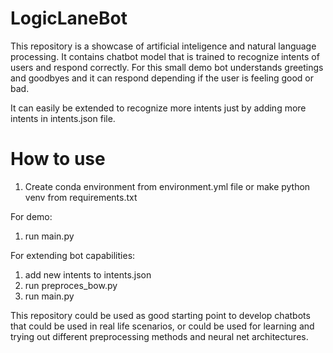 # LogicLaneBot

This repository is a showcase of artificial inteligence and natural language processing.
It contains chatbot model that is trained to recognize intents of users and respond correctly.
For this small demo bot understands greetings and goodbyes and it can respond depending if the user is feeling good or bad.

It can easily be extended to recognize more intents just by adding more intents in intents.json file.


# How to use

1. Create conda environment from environment.yml file or make python venv from requirements.txt

For demo:
1. run main.py

For extending bot capabilities:
1. add new intents to intents.json
2. run preproces_bow.py
3. run main.py


This repository could be used as good starting point to develop chatbots that could be used in real life scenarios,
or could be used for learning and trying out different preprocessing methods and neural net architectures.
